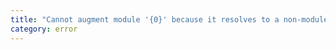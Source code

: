 ```yaml
---
title: "Cannot augment module '{0}' because it resolves to a non-module entity."
category: error
---
```


